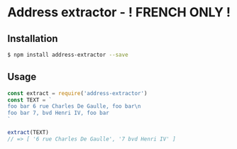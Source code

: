 # Address extractor - ! FRENCH ONLY !

## Installation

```sh
$ npm install address-extractor --save
```

## Usage

```js
const extract = require('address-extractor')
const TEXT = `
foo bar 6 rue Charles De Gaulle, foo bar\n
foo bar 7, bvd Henri IV, foo bar
`

extract(TEXT)
// => [ '6 rue Charles De Gaulle', '7 bvd Henri IV' ]
```
